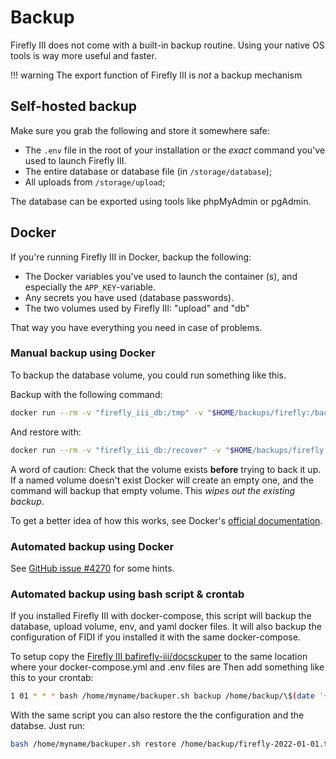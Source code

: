 # Backup

Firefly III does not come with a built-in backup routine. Using your native OS tools is way more useful and faster. 

!!! warning
    The export function of Firefly III is *not* a backup mechanism


## Self-hosted backup

Make sure you grab the following and store it somewhere safe:

- The `.env` file in the root of your installation or the _exact_ command you've used to launch Firefly III.
- The entire database or database file (in `/storage/database`);
- All uploads from `/storage/upload`;

The database can be exported using tools like phpMyAdmin or pgAdmin.

## Docker

If you're running Firefly III in Docker, backup the following:

- The Docker variables you've used to launch the container (s), and especially the `APP_KEY`-variable.
- Any secrets you have used (database passwords).
- The two volumes used by Firefly III: "upload" and "db"

That way you have everything you need in case of problems.

### Manual backup using Docker

To backup the database volume, you could run something like this.

Backup with the following command:

```bash
docker run --rm -v "firefly_iii_db:/tmp" -v "$HOME/backups/firefly:/backup" ubuntu tar -czvf /backup/firefly_db.tar /tmp
```

And restore with:

```bash
docker run --rm -v "firefly_iii_db:/recover" -v "$HOME/backups/firefly:/backup" ubuntu tar -xvf /backup/firefly_db.tar -C /recover --strip 1
```

A word of caution: Check that the volume exists **before** trying to back it up. If a named volume doesn't exist Docker will create an empty one, and the command will backup that empty volume. This *wipes out the existing backup*.

To get a better idea of how this works, see Docker's [official documentation](https://docs.docker.com/storage/volumes/#backup-restore-or-migrate-data-volumes).

### Automated backup using Docker

See [GitHub issue #4270](https://github.com/firefly-iii/firefly-iii/issues/4270) for some hints.

### Automated backup using bash script & crontab

If you installed Firefly III with docker-compose, this script will backup the database, upload volume, env, and yaml docker files.
It will also backup the configuration of FIDI if you installed it with the same docker-compose.

To setup copy the [Firefly III bafirefly-iii/docsckuper](https://gist.github.com/dawid-czarnecki/8fa3420531f88b2b2631250854e23381) to the same location where your docker-compose.yml and .env files are
Then add something like this to your crontab:
```bash
1 01 * * * bash /home/myname/backuper.sh backup /home/backup/\$(date '+%F').tar
```

With the same script you can also restore the the configuration and the databse. Just run:
```bash
bash /home/myname/backuper.sh restore /home/backup/firefly-2022-01-01.tar
```
